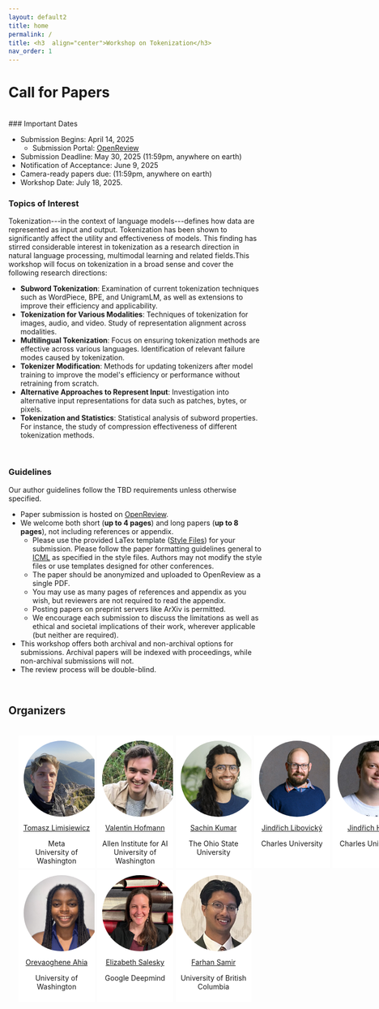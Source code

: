 ```yaml
---
layout: default2
title: home
permalink: /
title: <h3  align="center">Workshop on Tokenization</h3>
nav_order: 1
---
```



# Call for Papers
<br>
### Important Dates

* Submission Begins: April 14, 2025
  * Submission Portal: [OpenReview](#)
* Submission Deadline: May 30, 2025 (11:59pm, anywhere on earth)
* Notification of Acceptance: June 9, 2025
* Camera-ready papers due:  (11:59pm, anywhere on earth)
* Workshop Date: July 18, 2025.


### Topics of Interest

Tokenization---in the context of language models---defines how data are represented as input and output. Tokenization has been shown to significantly affect the utility and effectiveness of models. This finding has stirred considerable interest in tokenization as a research direction in natural language processing, multimodal learning and related fields.This workshop will focus on tokenization in a broad sense and cover the following research directions:

* **Subword Tokenization**: Examination of current tokenization techniques such as WordPiece, BPE, and UnigramLM, as well as extensions to improve their efficiency and applicability.
* **Tokenization for Various Modalities**: Techniques of tokenization for images, audio, and video. Study of representation alignment across modalities.
* **Multilingual Tokenization**: Focus on ensuring tokenization methods are effective across various languages. Identification of relevant failure modes caused by tokenization.
* **Tokenizer Modification**: Methods for updating tokenizers after model training to improve the model's efficiency or performance without retraining from scratch.
* **Alternative Approaches to Represent Input**: Investigation into alternative input representations for data such as patches, bytes, or pixels.
* **Tokenization and Statistics**: Statistical analysis of subword properties. For instance, the study of compression effectiveness of different tokenization methods.

<br>

### Guidelines

Our author guidelines follow the TBD requirements unless otherwise specified. 
* Paper submission is hosted on [OpenReview](#).
* We welcome both short (__up to 4 pages__) and long papers (__up to 8 pages__), not including references or appendix. 
  * Please use the provided LaTex template ([Style Files](https://media.icml.cc/Conferences/ICML2025/Styles/icml2025.zip)) for your submission. Please follow the paper formatting guidelines general to [ICML](https://icml.cc/Conferences/2025/AuthorInstructions) as specified in the style files. Authors may not modify the style files or use templates designed for other conferences.
  * The paper should be anonymized and uploaded to OpenReview as a single PDF. 
  * You may use as many pages of references and appendix as you wish, but reviewers are not required to read the appendix. 
  * Posting papers on preprint servers like ArXiv is permitted.
  * We encourage each submission to discuss the limitations as well as ethical and societal implications of their work, wherever applicable (but neither are required). 
* This workshop offers both archival and non-archival options for submissions. Archival papers will be indexed with proceedings, while non-archival submissions will not.
* The review process will be double-blind.
<br>


## Organizers
<html>
    <div class="team-container">
        <div class="team-member">
            <img src="/assets/img/organizers/tomasz.jpeg" alt="Name 1">
            <a href="https://tomlimi.github.io/">Tomasz Limisiewicz</a>
            <p>Meta<br>University of Washington</p>
        </div>
        <div class="team-member">
            <img src="/assets/img/organizers/valentin.jpeg" alt="Name 4">
            <a href="https://valentinhofmann.github.io/">Valentin Hofmann</a>
            <p>Allen Institute for AI<br>University of Washington</p>
        </div>
        <div class="team-member">
            <img src="/assets/img/organizers/sachin.png" alt="Name 5">
            <a href="https://sites.google.com/view/sachinkumar">Sachin Kumar</a>
            <p>The Ohio State University</p>
        </div>
        <div class="team-member">
            <img src="/assets/img/organizers/libovicky.jpg" alt="Name 3">
            <a href="https://ufal.mff.cuni.cz/jindrich-libovicky">Jindřich Libovický</a>
            <p>Charles University</p>
        </div>
        <div class="team-member">
            <img src="/assets/img/organizers/jindra.jpg" alt="Name 2">
            <a href="https://ufal.mff.cuni.cz/jindrich-helcl">Jindřich Helcl</a>
            <p>Charles University</p>
        </div>
        <div class="team-member">
            <img src="/assets/img/organizers/oreva.jpeg" alt="Name 6">
            <a href="https://orevaahia.github.io/">Orevaoghene Ahia</a>
            <p>University of Washington</p>
        </div>
        <div class="team-member">
            <img src="/assets/img/organizers/liz.jpg" alt="Name 7">
            <a href="https://esalesky.github.io/">Elizabeth Salesky</a>
            <p>Google Deepmind</p>
        </div>
        <div class="team-member">
            <img src="/assets/img/organizers/samir.png" alt="Name 8">
            <a href="https://farhansamir.notion.site/samir">Farhan Samir</a>
            <p>University of British Columbia</p>
        </div>
    </div>
</html>
<br>

<!-- <div class="team-member">
            <img src="/assets/img/organizers/jindra.jpg" alt="Name 2">
            <a href="https://ufal.mff.cuni.cz/jindrich-helcl">Jindřich Helcl</a>
            <p>Charles University</p>
        </div> -->

<style>
    /* Style for the team container */
.team-container {
    display: grid;
    grid-template-columns: repeat(5, 1fr); /* Display 3 members per row */
    gap: 5px;
    max-width: 1000px;
    padding: 20px;
}

@media (max-width: 768px) {
    .team-container {
        grid-template-columns: repeat(2, 1fr); /* Display 2 members per row on smaller screens */
    }
}

/* Style for each team member */
.team-member {
    text-align: center;
    background-color: #fff;
    padding: 0px;
    width: 150px; /* Set a fixed width for consistent circle appearance */
    height: 260px; /* Set a fixed height for consistent circle appearance */
    /* box-shadow: 0px 3px 6px rgba(0, 0, 0, 0.1); */
    overflow: hidden; /* Hide any image overflow */
}


.team-member h3 {
    font-size: 16px;
    color: #333;
}

.team-member img {
  object-fit: cover;
  border-radius:50%;
  width: 150px;
  height: 150px;
  padding: 10px;
}

.sponsor-container {
    display: flex;
    gap: 5px;
}

.sponsor {
    flex: 1;
    margin: 10px;
    text-align: center;
    box-sizing: border-box;
    height: 50px;
    width: 50px;
}

.sponsor img {  
    width: 100%; /* Make the image take up 100% of the figure's width */
    height: 100%;
    object-fit: contain; 
}

.caption {
    margin-top: 12px; /* Adjust the margin to control the gap between the figure and the caption */
}

.right-half {
    flex: 1; /* Each figure takes up 50% of the available width */
    height: 500px; /* Set a fixed height for all figures (adjust the value as needed) */
}

.news-box {
    border: 1px solid #ccc;
    padding: 10px;
    width: 600px;
    margin: 0 auto;
    background-color: #f9f9f9;
}

@media (max-width: 600px) {
    .news-box {
        width: 100%; /* Adjust width to fit the screen */
    }
}
</style>

<br><br> 